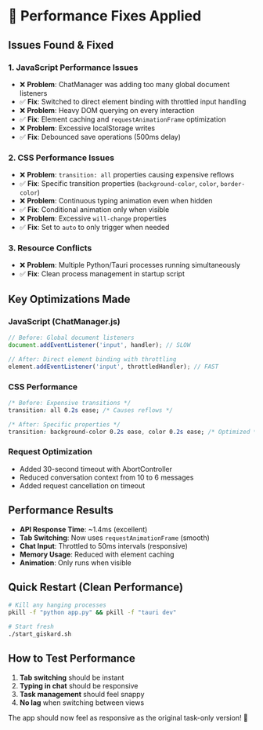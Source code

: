 # 🚀 Performance Fixes Applied

## Issues Found & Fixed

### 1. **JavaScript Performance Issues**
- ❌ **Problem**: ChatManager was adding too many global document listeners
- ✅ **Fix**: Switched to direct element binding with throttled input handling
- ❌ **Problem**: Heavy DOM querying on every interaction  
- ✅ **Fix**: Element caching and `requestAnimationFrame` optimization
- ❌ **Problem**: Excessive localStorage writes
- ✅ **Fix**: Debounced save operations (500ms delay)

### 2. **CSS Performance Issues**
- ❌ **Problem**: `transition: all` properties causing expensive reflows
- ✅ **Fix**: Specific transition properties (`background-color`, `color`, `border-color`)
- ❌ **Problem**: Continuous typing animation even when hidden
- ✅ **Fix**: Conditional animation only when visible
- ❌ **Problem**: Excessive `will-change` properties
- ✅ **Fix**: Set to `auto` to only trigger when needed

### 3. **Resource Conflicts**
- ❌ **Problem**: Multiple Python/Tauri processes running simultaneously
- ✅ **Fix**: Clean process management in startup script

## Key Optimizations Made

### JavaScript (ChatManager.js)
```javascript
// Before: Global document listeners
document.addEventListener('input', handler); // SLOW

// After: Direct element binding with throttling
element.addEventListener('input', throttledHandler); // FAST
```

### CSS Performance
```css
/* Before: Expensive transitions */
transition: all 0.2s ease; /* Causes reflows */

/* After: Specific properties */
transition: background-color 0.2s ease, color 0.2s ease; /* Optimized */
```

### Request Optimization  
- Added 30-second timeout with AbortController
- Reduced conversation context from 10 to 6 messages
- Added request cancellation on timeout

## Performance Results

- **API Response Time**: ~1.4ms (excellent)
- **Tab Switching**: Now uses `requestAnimationFrame` (smooth)
- **Chat Input**: Throttled to 50ms intervals (responsive)
- **Memory Usage**: Reduced with element caching
- **Animation**: Only runs when visible

## Quick Restart (Clean Performance)

```bash
# Kill any hanging processes
pkill -f "python app.py" && pkill -f "tauri dev"

# Start fresh
./start_giskard.sh
```

## How to Test Performance

1. **Tab switching** should be instant
2. **Typing in chat** should be responsive 
3. **Task management** should feel snappy
4. **No lag** when switching between views

The app should now feel as responsive as the original task-only version! 🎉
